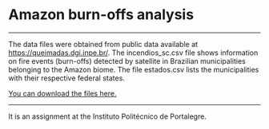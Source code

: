 # Amazon burn-offs analysis
---
The data files were obtained from public data available at https://queimadas.dgi.inpe.br/. The incendios_sc.csv file shows information on fire events (burn-offs) detected by satellite in Brazilian municipalities belonging to the Amazon biome. The file estados.csv lists the municipalities with their respective federal states.   

[You can download the files here.](https://drive.google.com/drive/folders/1ZQ9gTAZh92aQlUyUpzb9TIQ9__wfzC2I?usp=sharing)
   
---
It is an assignment at the Instituto Politécnico de Portalegre.